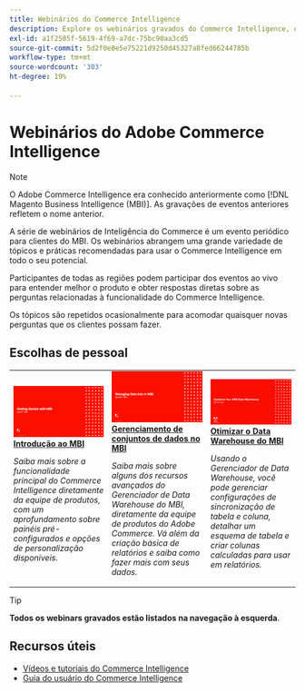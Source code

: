 ```yaml
---
title: Webinários do Commerce Intelligence
description: Explore os webinários gravados do Commerce Intelligence, que abrangem uma grande variedade de tópicos e práticas recomendadas para usar o Commerce Intelligence em todo o seu potencial.
exl-id: a1f2585f-5619-4f69-a7dc-75bc90aa3cd5
source-git-commit: 5d2f0e8e5e75221d9250d45327a8fed66244785b
workflow-type: tm+mt
source-wordcount: '303'
ht-degree: 19%

---
```


# Webinários do Adobe Commerce Intelligence

>[!NOTE]
>
>O Adobe Commerce Intelligence era conhecido anteriormente como [!DNL Magento Business Intelligence (MBI)]. As gravações de eventos anteriores refletem o nome anterior.

A série de webinários de Inteligência do Commerce é um evento periódico para clientes do MBI. Os webinários abrangem uma grande variedade de tópicos e práticas recomendadas para usar o Commerce Intelligence em todo o seu potencial.

Participantes de todas as regiões podem participar dos eventos ao vivo para entender melhor o produto e obter respostas diretas sobre as perguntas relacionadas à funcionalidade do Commerce Intelligence.

Os tópicos são repetidos ocasionalmente para acomodar quaisquer novas perguntas que os clientes possam fazer.

## Escolhas de pessoal

<table>
<tr>
  <td>
    <a href="https://experienceleague.adobe.com/docs/events/mbi-webinars-recordings/2023/getting-started.html">
      <img alt="Introdução ao MBI" src="./assets/getting-started-mbi.png" />
    </a>
     <div>
      <a href="https://experienceleague.adobe.com/docs/events/mbi-webinars-recordings/2023/getting-started.html">
        <strong>Introdução ao MBI</strong>
      </a>
    </div>
    <p>
    <em>Saiba mais sobre a funcionalidade principal do Commerce Intelligence diretamente da equipe de produtos, com um aprofundamento sobre painéis pré-configurados e opções de personalização disponíveis.</em>
    <p>
  </td>
  <td>
    <a href="https://experienceleague.adobe.com/docs/events/mbi-webinars-recordings/2023/manage-data-sets.html">
      <img alt="Gerenciamento de conjuntos de dados no MBI" src="./assets/managing-data-sets-mbi.png" />
    </a>
     <div>
      <a href="https://experienceleague.adobe.com/docs/events/mbi-webinars-recordings/2023/manage-data-sets.html">
        <strong>Gerenciamento de conjuntos de dados no MBI</strong>
      </a>
    </div>
    <p>
    <em>Saiba mais sobre alguns dos recursos avançados do Gerenciador de Data Warehouse do MBI, diretamente da equipe de produtos do Adobe Commerce. Vá além da criação básica de relatórios e saiba como fazer mais com seus dados.</em>
    <p>
  </td>
   <td>
    <a href="https://experienceleague.adobe.com/docs/events/mbi-webinars-recordings/2021/optimize-data-warehouse.html">
      <img alt="Otimizar o Data Warehouse do MBI" src="./assets/optimize-data-warehouse.png" />
    </a>
     <div>
      <a href="https://experienceleague.adobe.com/docs/events/mbi-webinars-recordings/2021/optimize-data-warehouse.html">
        <strong>Otimizar o Data Warehouse do MBI</strong>
      </a>
    </div>
    <p>
    <em>Usando o Gerenciador de Data Warehouse, você pode gerenciar configurações de sincronização de tabela e coluna, detalhar um esquema de tabela e criar colunas calculadas para usar em relatórios.</em>
    <p>
  </td>
</tr>
</table>

>[!TIP]
>
>**Todos os webinars gravados estão listados na navegação à esquerda**.

## Recursos úteis

- [Vídeos e tutoriais do Commerce Intelligence](https://experienceleague.adobe.com/docs/commerce-learn/tutorials/mbi/filter-sets.html)
- [Guia do usuário do Commerce Intelligence](https://experienceleague.adobe.com/docs/commerce-business-intelligence/mbi/guide-overview.html?lang=pt-BR)
